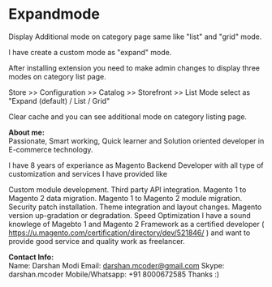 # Expandmode

Display Additional mode on category page same like "list" and "grid" mode.

I have create a custom mode as "expand" mode.

After installing extension you need to make admin changes to display three modes on category list page.

Store >> Configuration >> Catalog >> Storefront >> List Mode select as "Expand (default) / List / Grid"

Clear cache and you can see additional mode on category listing page.

<b>About me:</b>
<br/>
Passionate, Smart working, Quick learner and Solution oriented developer in E-commerce technology.

I have 8 years of experiance as Magento Backend Developer with all type of customization and services I have provided like

Custom module development.
Third party API integration.
Magento 1 to Magento 2 data migration.
Magento 1 to Magento 2 module migration.
Security patch installation.
Theme integration and layout changes.
Magento version up-gradation or degradation.
Speed Optimization
I have a sound knowlege of Magebto 1 and Magento 2 Framework as a certified developer ( https://u.magento.com/certification/directory/dev/521846/ ) and want to provide good service and quality work as freelancer.

<b>Contact Info:</b>
<br/>
Name: Darshan Modi
Email: darshan.mcoder@gmail.com
Skype: darshan.mcoder
Mobile/Whatsapp: +91 8000672585
Thanks :)

